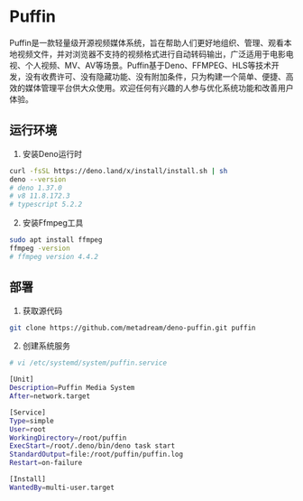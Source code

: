 # Puffin

Puffin是一款轻量级开源视频媒体系统，旨在帮助人们更好地组织、管理、观看本地视频文件，并对浏览器不支持的视频格式进行自动转码输出，广泛适用于电影电视、个人视频、MV、AV等场景。Puffin基于Deno、FFMPEG、HLS等技术开发，没有收费许可、没有隐藏功能、没有附加条件，只为构建一个简单、便捷、高效的媒体管理平台供大众使用。欢迎任何有兴趣的人参与优化系统功能和改善用户体验。

## 运行环境

1. 安装Deno运行时
```sh
curl -fsSL https://deno.land/x/install/install.sh | sh
deno --version
# deno 1.37.0
# v8 11.8.172.3
# typescript 5.2.2
```

2. 安装Ffmpeg工具
```sh
sudo apt install ffmpeg
ffmpeg -version
# ffmpeg version 4.4.2
```

## 部署

1. 获取源代码
```sh
git clone https://github.com/metadream/deno-puffin.git puffin
```
2. 创建系统服务
```sh
# vi /etc/systemd/system/puffin.service

[Unit]
Description=Puffin Media System
After=network.target

[Service]
Type=simple
User=root
WorkingDirectory=/root/puffin
ExecStart=/root/.deno/bin/deno task start
StandardOutput=file:/root/puffin/puffin.log
Restart=on-failure

[Install]
WantedBy=multi-user.target
```